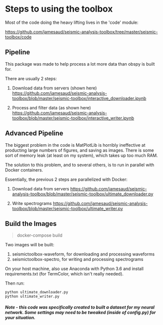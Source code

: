 
# Steps to using the toolbox

Most of the code doing the heavy lifting lives in the 'code' module:

https://github.com/jamesaud/seismic-analysis-toolbox/tree/master/seismic-toolbox/code

## Pipeline

This package was made to help process a lot more data than obspy is built for.

There are usually 2 steps:

1. Download data from servers (shown here) https://github.com/jamesaud/seismic-analysis-toolbox/blob/master/seismic-toolbox/interactive_downloader.ipynb

2. Process and filter data (as shown here) https://github.com/jamesaud/seismic-analysis-toolbox/blob/master/seismic-toolbox/interactive_writer.ipynb


## Advanced Pipeline

The biggest problem in the code is MatPlotLib is horribly ineffective at producting large numbers of figures, and saving as images. There is some sort of memory leak (at least on my system), which takes up too much RAM.

The solution to this problem, and to several others, is to run in parallel with Docker containers.

Essentially, the previous 2 steps are parallelized with Docker:

1. Download data from servers https://github.com/jamesaud/seismic-analysis-toolbox/blob/master/seismic-toolbox/ultimate_downloader.py

2. Write spectrograms  https://github.com/jamesaud/seismic-analysis-toolbox/blob/master/seismic-toolbox/ultimate_writer.py


## Build the Images
> docker-compose build

Two images will be built:

1. seismictoolbox-waveform, for downloading and processing waveforms
2. seismictoolbox-spectro, for writing and processing spectrograms 

On your host machine, also use Anaconda with Python 3.6 and install requirements.txt (for TermColor, which isn't really needed).

Then run:

```
python ultimate_downloader.py
python ultimate_writer.py
```




##### Note - this code was specifically created to built a dataset for my neural network. Some settings may need to be tweaked (inside of config.py) for your situation.

